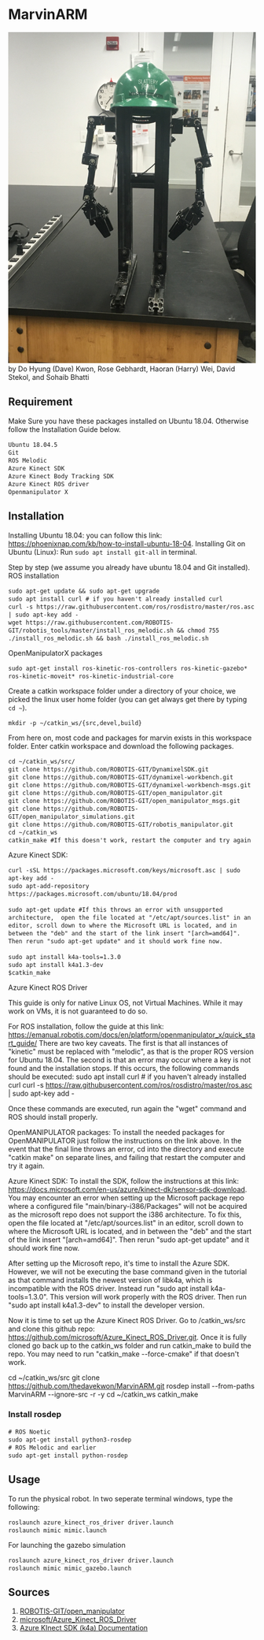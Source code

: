 # MarvinARM
![Marvin](images/marvin.jpeg)
by Do Hyung (Dave) Kwon, Rose Gebhardt, Haoran (Harry) Wei, David Stekol, and Sohaib Bhatti

## Requirement
Make Sure you have these packages installed on Ubuntu 18.04. Otherwise follow the Installation Guide below. 
```
Ubuntu 18.04.5
Git
ROS Melodic
Azure Kinect SDK
Azure Kinect Body Tracking SDK
Azure Kinect ROS driver
Openmanipulator X
```
## Installation
Installing Ubuntu 18.04: you can follow this link: https://phoenixnap.com/kb/how-to-install-ubuntu-18-04. 
Installing Git on Ubuntu (Linux): Run `sudo apt install git-all` in terminal. 

Step by step (we assume you already have ubuntu 18.04 and Git installed).
ROS installation
```
sudo apt-get update && sudo apt-get upgrade
sudo apt install curl # if you haven't already installed curl
curl -s https://raw.githubusercontent.com/ros/rosdistro/master/ros.asc | sudo apt-key add -
wget https://raw.githubusercontent.com/ROBOTIS-GIT/robotis_tools/master/install_ros_melodic.sh && chmod 755 ./install_ros_melodic.sh && bash ./install_ros_melodic.sh
```
OpenManipulatorX packages
```
sudo apt-get install ros-kinetic-ros-controllers ros-kinetic-gazebo* ros-kinetic-moveit* ros-kinetic-industrial-core
```
Create a catkin workspace folder under a directory of your choice, we picked the linux user home folder (you can get always get there by typing `cd ~`).
```
mkdir -p ~/catkin_ws/{src,devel,build}
```
From here on, most code and packages for marvin exists in this workspace folder. Enter catkin workspace and download the following packages.   
```
cd ~/catkin_ws/src/
git clone https://github.com/ROBOTIS-GIT/DynamixelSDK.git
git clone https://github.com/ROBOTIS-GIT/dynamixel-workbench.git
git clone https://github.com/ROBOTIS-GIT/dynamixel-workbench-msgs.git
git clone https://github.com/ROBOTIS-GIT/open_manipulator.git
git clone https://github.com/ROBOTIS-GIT/open_manipulator_msgs.git
git clone https://github.com/ROBOTIS-GIT/open_manipulator_simulations.git
git clone https://github.com/ROBOTIS-GIT/robotis_manipulator.git
cd ~/catkin_ws 
catkin_make #If this doesn't work, restart the computer and try again
```
Azure Kinect SDK:
```
curl -sSL https://packages.microsoft.com/keys/microsoft.asc | sudo apt-key add -
sudo apt-add-repository https://packages.microsoft.com/ubuntu/18.04/prod

sudo apt-get update #If this throws an error with unsupported architecture,  open the file located at "/etc/apt/sources.list" in an editor, scroll down to where the Microsoft URL is located, and in between the "deb" and the start of the link insert "[arch=amd64]". Then rerun "sudo apt-get update" and it should work fine now.

sudo apt install k4a-tools=1.3.0
sudo apt install k4a1.3-dev
$catkin_make
```
Azure Kinect ROS Driver






This guide is only for native Linux OS, not Virtual Machines. While it may work on VMs, it is not guaranteed to do so.

For ROS installation, follow the guide at this link: https://emanual.robotis.com/docs/en/platform/openmanipulator_x/quick_start_guide/ There are two key caveats. The first is that all instances of "kinetic" must be replaced with "melodic", as that is the proper ROS version for Ubuntu 18.04. The second is that an error may occur where a key is not found and the installation stops. If this occurs, the following commands should be executed:
sudo apt install curl # if you haven't already installed curl
curl -s https://raw.githubusercontent.com/ros/rosdistro/master/ros.asc | sudo apt-key add -

Once these commands are executed, run again the "wget" command and ROS should install properly.

OpenMANIPULATOR packages: To install the needed packages for OpenMANIPULATOR just follow the instructions on the link above. In the event that the final line throws an error, cd into the directory and execute "catkin make" on separate lines, and failing that restart the computer and try it again.

Azure Kinect SDK: To install the SDK, follow the instructions at this link: https://docs.microsoft.com/en-us/azure/kinect-dk/sensor-sdk-download. You may encounter an error when setting up the Microsoft package repo where a configured file "main/binary-i386/Packages" will not be acquired as the microsoft repo does not support the i386 architecture. To fix this, open the file located at "/etc/apt/sources.list" in an editor, scroll down to where the Microsoft URL is located, and in between the "deb" and the start of the link insert "[arch=amd64]". Then rerun "sudo apt-get update" and it should work fine now.

After setting up the Microsoft repo, it's time to install the Azure SDK. However, we will not be executing the base command given in the tutorial as that command installs the newest version of libk4a, which is incompatible with the ROS driver. Instead run "sudo apt install k4a-tools=1.3.0". This version will work properly with the ROS driver. Then run "sudo apt install k4a1.3-dev" to install the developer version.

Now it is time to set up the Azure Kinect ROS Driver. Go to /catkin_ws/src and clone this github repo: https://github.com/microsoft/Azure_Kinect_ROS_Driver.git. Once it is fully cloned go back up to the catkin_ws folder and run catkin_make to build the repo. You may need to run "catkin_make --force-cmake" if that doesn't work.

cd ~/catkin_ws/src
git clone https://github.com/thedavekwon/MarvinARM.git
rosdep install --from-paths MarvinARM --ignore-src -r -y
cd ~/catkin_ws
catkin_make


### Install rosdep 
```
# ROS Noetic
sudo apt-get install python3-rosdep
# ROS Melodic and earlier
sudo apt-get install python-rosdep
```
## Usage
To run the physical robot. In two seperate terminal windows, type the following:
```
roslaunch azure_kinect_ros_driver driver.launch 
roslaunch mimic mimic.launch
```

For launching the gazebo simulation
```
roslaunch azure_kinect_ros_driver driver.launch 
roslaunch mimic mimic_gazebo.launch
```
## Sources
1. [ROBOTIS-GIT/open_manipulator](https://github.com/ROBOTIS-GIT/open_manipulator)
2. [microsoft/Azure_Kinect_ROS_Driver](https://github.com/microsoft/Azure_Kinect_ROS_Driver)
3. [Azure KInect SDK (k4a) Documentation](https://github.com/microsoft/Azure-Kinect-Sensor-SDK)
